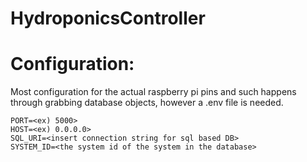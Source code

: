 # HydroponicsController

# Configuration:
Most configuration for the actual raspberry pi pins and such happens through grabbing database objects, however a .env file is needed.

    PORT=<ex) 5000>
    HOST=<ex) 0.0.0.0>
    SQL_URI=<insert connection string for sql based DB>
    SYSTEM_ID=<the system id of the system in the database>


